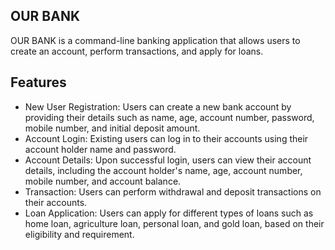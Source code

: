 ## OUR BANK

OUR BANK is a command-line banking application that allows users to create an account, perform transactions, and apply for loans.

## Features

- New User Registration: Users can create a new bank account by providing their details such as name, age, account number, password, mobile number, and initial deposit amount.
- Account Login: Existing users can log in to their accounts using their account holder name and password.
- Account Details: Upon successful login, users can view their account details, including the account holder's name, age, account number, mobile number, and account balance.
- Transaction: Users can perform withdrawal and deposit transactions on their accounts.
- Loan Application: Users can apply for different types of loans such as home loan, agriculture loan, personal loan, and gold loan, based on their eligibility and requirement.
